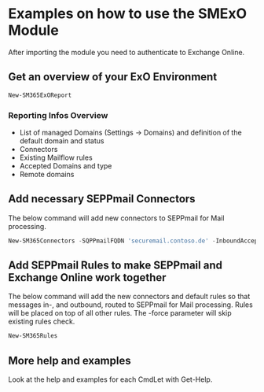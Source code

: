 # Examples on how to use the SMExO Module

After importing the module you need to authenticate to Exchange Online.

## Get an overview of your ExO Environment

```powershell
New-SM365ExOReport
```

### Reporting Infos Overview

* List of managed Domains (Settings -> Domains) and definition of the default domain and status
* Connectors
* Existing Mailflow rules
* Accepted Domains and type
* Remote domains

## Add necessary SEPPmail Connectors

The below command will add new connectors to SEPPmail for Mail processing.

```powershell
New-SM365Connectors -SQPPmailFQDN 'securemail.contoso.de' -InboundAcceptedDomains *
```

## Add SEPPmail Rules to make SEPPmail and Exchange Online work together

The below command will add the new connectors and default rules so that messages in-, and outbound, routed to SEPPmail for Mail processing. Rules will be placed on top of all other rules. The -force parameter will skip existing rules check.

```powershell
New-SM365Rules
```

## More help and examples

Look at the help and examples for each CmdLet with Get-Help.